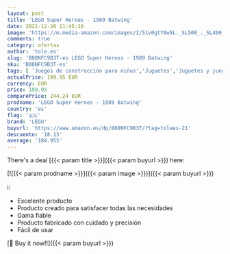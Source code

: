 ```yaml
---
layout: post
title: 'LEGO Super Heroes - 1989 Batwing'
date: 2021-12-26 11:45:16
image: 'https://m.media-amazon.com/images/I/51v0gtY0w5L._SL500_._SL400_.jpg'
comments: true
category: ofertas
author: 'tole.es'
slug: 'B08NFC9B3T-es LEGO Super Heroes - 1989 Batwing'
sku: 'B08NFC9B3T-es'
tags: [ 'Juegos de construcción para niños','Juguetes','Juguetes y juegos','Sets de construcción','lego', ]
actualPrice: 199.95 EUR
currency: EUR
price: 199.95
comparePrice: 244.24 EUR
prodname: 'LEGO Super Heroes - 1989 Batwing'
country: 'es'
flag: '🇪🇸'
brand: 'LEGO'
buyurl: 'https://www.amazon.es/dp/B08NFC9B3T/?tag=tolees-21'
descuento: '18.13'
average: '184.955'
---
```


There's a deal [{{< param title >}}]({{< param buyurl >}})  here:

[![{{< param prodname >}}]({{< param image >}})]({{< param buyurl >}})

ℹ️:

- Excelente producto
- Producto creado para satisfacer todas las necesidades
- Gama fiable
- Producto fabricado con cuidado y precisión
- Fácil de usar

[🛒 Buy it now!!]({{< param buyurl >}})
